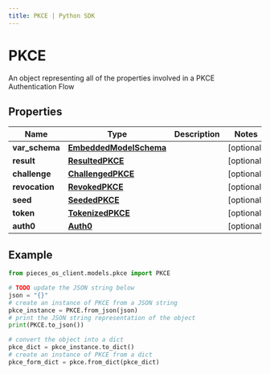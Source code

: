 ```yaml
---
title: PKCE | Python SDK
---
```


# PKCE

An object representing all of the properties involved in a PKCE Authentication Flow

## Properties

Name | Type | Description | Notes
------------ | ------------- | ------------- | -------------
**var_schema** | [**EmbeddedModelSchema**](EmbeddedModelSchema) |  | [optional] 
**result** | [**ResultedPKCE**](ResultedPKCE) |  | [optional] 
**challenge** | [**ChallengedPKCE**](ChallengedPKCE) |  | [optional] 
**revocation** | [**RevokedPKCE**](RevokedPKCE) |  | [optional] 
**seed** | [**SeededPKCE**](SeededPKCE) |  | [optional] 
**token** | [**TokenizedPKCE**](TokenizedPKCE) |  | [optional] 
**auth0** | [**Auth0**](Auth0) |  | [optional] 

## Example

```python
from pieces_os_client.models.pkce import PKCE

# TODO update the JSON string below
json = "{}"
# create an instance of PKCE from a JSON string
pkce_instance = PKCE.from_json(json)
# print the JSON string representation of the object
print(PKCE.to_json())

# convert the object into a dict
pkce_dict = pkce_instance.to_dict()
# create an instance of PKCE from a dict
pkce_form_dict = pkce.from_dict(pkce_dict)
```


